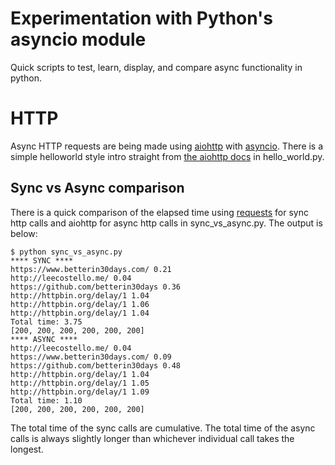 # Experimentation with Python's asyncio module
Quick scripts to test, learn, display, and compare async functionality in python.

# HTTP
Async HTTP requests are being made using [aiohttp](https://aiohttp.readthedocs.io/en/stable/) with [asyncio](https://docs.python.org/3/library/asyncio.html). There is a simple helloworld style intro straight from [the aiohttp docs](https://aiohttp.readthedocs.io/en/stable/) in hello_world<span></span>.py. 
## Sync vs Async comparison
There is a quick comparison of the elapsed time using [requests](http://docs.python-requests.org/en/master/) for sync http calls and aiohttp for async http calls in sync_vs_async<span></span>.py. The output is below:
```shell
$ python sync_vs_async.py
**** SYNC ****
https://www.betterin30days.com/ 0.21
http://leecostello.me/ 0.04
https://github.com/betterin30days 0.36
http://httpbin.org/delay/1 1.04
http://httpbin.org/delay/1 1.06
http://httpbin.org/delay/1 1.04
Total time: 3.75
[200, 200, 200, 200, 200, 200]
**** ASYNC ****
http://leecostello.me/ 0.04
https://www.betterin30days.com/ 0.09
https://github.com/betterin30days 0.48
http://httpbin.org/delay/1 1.04
http://httpbin.org/delay/1 1.05
http://httpbin.org/delay/1 1.09
Total time: 1.10
[200, 200, 200, 200, 200, 200]
```
The total time of the sync calls are cumulative. The total time of the async calls is always slightly longer than whichever individual call takes the longest.
